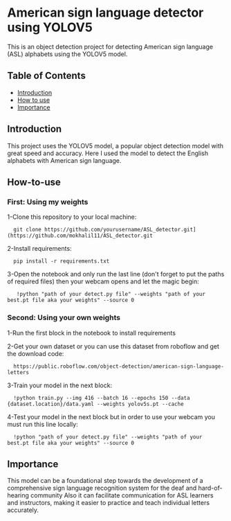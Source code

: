 # American sign language detector using YOLOV5
This is an object detection project for detecting American sign language (ASL) alphabets using the YOLOV5 model.
## Table of Contents
- [Introduction](#introduction)
- [How to use](#how-to-use)
-  [Importance](#importance)
## Introduction
This project uses the YOLOV5 model, a popular object detection model with great speed and accuracy. Here I used the model to detect the English alphabets with American sign language.
## How-to-use
### First: Using my weights
1-Clone this repository to your local machine:

 ```shell
   git clone https://github.com/yourusername/ASL_detector.git](https://github.com/mokhalil11/ASL_detector.git
   ```
2-Install requirements:
 ```shell
   pip install -r requirements.txt
   ```
3-Open the notebook and only run the last line (don't forget to put the paths of required files) then your webcam opens and let the magic begin:
```shell
   !python "path of your detect.py file" --weights "path of your best.pt file aka your weights" --source 0
   ```
### Second: Using your own weights
1-Run the first block in the notebook to install requirements

2-Get your own dataset or you can use this dataset from roboflow and get the download code:
```shell
  https://public.roboflow.com/object-detection/american-sign-language-letters
```
3-Train your model in the next block:
```shell
  !python train.py --img 416 --batch 16 --epochs 150 --data {dataset.location}/data.yaml --weights yolov5s.pt --cache
```
4-Test your model in the next block but in order to use your webcam you must run this line locally:
```shell
  !python "path of your detect.py file" --weights "path of your best.pt file aka your weights" --source 0
```

## Importance
This model can be a foundational step towards the development of a comprehensive sign language recognition system for the deaf and hard-of-hearing community Also it can facilitate communication for ASL learners and instructors, making it easier to practice and teach individual letters accurately. 
